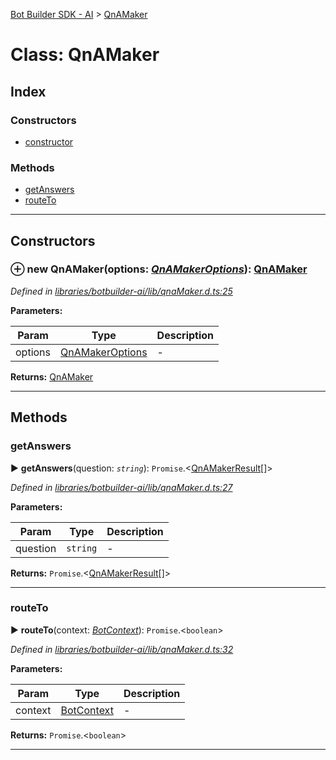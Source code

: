[Bot Builder SDK - AI](../README.md) > [QnAMaker](../classes/botbuilder_ai.qnamaker.md)



# Class: QnAMaker

## Index

### Constructors

* [constructor](botbuilder_ai.qnamaker.md#constructor)


### Methods

* [getAnswers](botbuilder_ai.qnamaker.md#getanswers)
* [routeTo](botbuilder_ai.qnamaker.md#routeto)



---
## Constructors
<a id="constructor"></a>


### ⊕ **new QnAMaker**(options: *[QnAMakerOptions](../interfaces/botbuilder_ai.qnamakeroptions.md)*): [QnAMaker](botbuilder_ai.qnamaker.md)


*Defined in [libraries/botbuilder-ai/lib/qnaMaker.d.ts:25](https://github.com/Microsoft/botbuilder-js/blob/5422076/libraries/botbuilder-ai/lib/qnaMaker.d.ts#L25)*



**Parameters:**

| Param | Type | Description |
| ------ | ------ | ------ |
| options | [QnAMakerOptions](../interfaces/botbuilder_ai.qnamakeroptions.md)   |  - |





**Returns:** [QnAMaker](botbuilder_ai.qnamaker.md)

---


## Methods
<a id="getanswers"></a>

###  getAnswers

► **getAnswers**(question: *`string`*): `Promise`.<[QnAMakerResult](../interfaces/botbuilder_ai.qnamakerresult.md)[]>



*Defined in [libraries/botbuilder-ai/lib/qnaMaker.d.ts:27](https://github.com/Microsoft/botbuilder-js/blob/5422076/libraries/botbuilder-ai/lib/qnaMaker.d.ts#L27)*



**Parameters:**

| Param | Type | Description |
| ------ | ------ | ------ |
| question | `string`   |  - |





**Returns:** `Promise`.<[QnAMakerResult](../interfaces/botbuilder_ai.qnamakerresult.md)[]>





___

<a id="routeto"></a>

###  routeTo

► **routeTo**(context: *[BotContext]()*): `Promise`.<`boolean`>



*Defined in [libraries/botbuilder-ai/lib/qnaMaker.d.ts:32](https://github.com/Microsoft/botbuilder-js/blob/5422076/libraries/botbuilder-ai/lib/qnaMaker.d.ts#L32)*



**Parameters:**

| Param | Type | Description |
| ------ | ------ | ------ |
| context | [BotContext]()   |  - |





**Returns:** `Promise`.<`boolean`>





___


